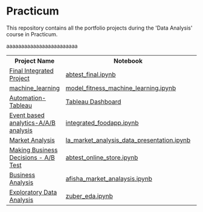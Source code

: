 # Practicum
  This repository contains all the portfolio projects during the 'Data Analysis' course in Practicum.  
  <table>
  <th>Project Name</th><th>Notebook</th><th>Description</th><th>Dependencies</th><th>Sprint</th>
   <tr>
  <td><a href="ab_test_online_store/README.md">Final Integrated Project</a></td><td><a href="ab_test_online_store/abtest_final.ipynb">abtest_final.ipynb</a></td>aaa<td></td><td>aaa</td>
  </tr>
  <tr>
  <td><a href="machine_learning/README.md">machine_learning</a></td><td><a href="machine_learning/model_fitness_machine_learning.ipynb">model_fitness_machine_learning.ipynb</a></td>aaa<td></td><td>aaa</td>
  </tr>
 
   <tr>
  <td><a href="tableau/README.md">Automation-Tableau</a></td><td><a href="https://public.tableau.com/app/profile/reva2566/viz/trending_youtube_16514509215520/Dashboard1?publish=yes">Tableau Dashboard</a></td>aaa<td></td><td>aaa</td>
  </tr>
   <tr>
  <td><a href="ab_test/Readme.md">Event based analytics-A/A/B analysis</a></td><td><a href="ab_test/integrated_foodapp.ipynb">integrated_foodapp.ipynb</a></td>aaa<td></td><td>aaa</td>
  </tr>
  <tr>
  <td><a href="market_analysis/README.md">Market Analysis</a></td><td><a href="market_analysis/la_market_analysis_data_presentation.ipynb">la_market_analysis_data_presentation.ipynb</a></td>aaa<td></td><td>aaa</td>
  </tr>
  <tr>
  <td><a href="business_analysis_ab_test/README.md">Making Business Decisions - A/B Test</a></td><td><a href="business_analysis_ab_test/abtest_online_store.ipynb">abtest_online_store.ipynb</a></td>aaa<td></td><td>aaa</td>
  </tr>
   <tr>
  <td><a href="business_analysis/README.md">Business Analysis</a></td><td><a href="business_analysis/afisha_market_analysis.ipynb">afisha_market_analaysis.ipynb</a></td>aaa<td></td><td>aaa</td>
  </tr>
     <tr>
  <td><a href="eda_zuber/README.md">Exploratory Data Analysis</a></td><td><a href="eda/zuber_eda.ipynb">zuber_eda.ipynb</a></td>aaa<td></td><td>aaa</td>
  </tr>
  </table>
